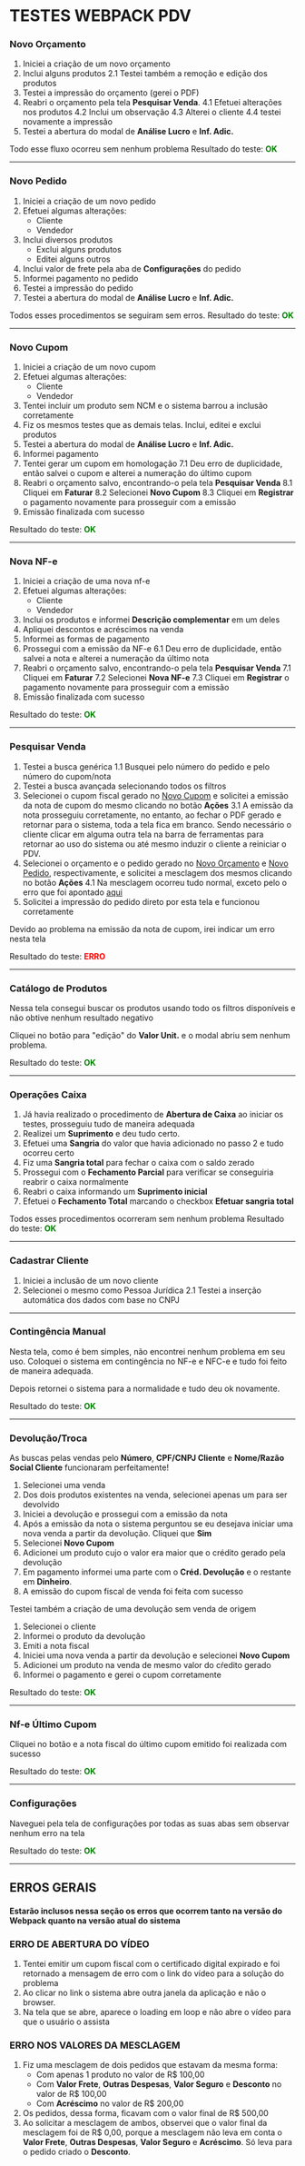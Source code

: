 # TESTES WEBPACK PDV

### Novo Orçamento

1. Iniciei a criação de um novo orçamento
2. Inclui alguns produtos
2.1 Testei também a remoção e edição dos produtos
3. Testei a impressão do orçamento (gerei o PDF)
4. Reabri o orçamento pela tela **Pesquisar Venda**.
4.1 Efetuei alterações nos produtos
4.2 Inclui um observação
4.3 Alterei o cliente
4.4 testei novamente a impressão
5. Testei a abertura do modal de **Análise Lucro** e **Inf. Adic.**

Todo esse fluxo ocorreu sem nenhum problema
Resultado do teste: <span style="color:green;"><b> OK </b></span>

---
### Novo Pedido

1. Iniciei a criação de um novo pedido
2. Efetuei algumas alterações:
    - Cliente
    - Vendedor
3. Inclui diversos produtos
    - Exclui alguns produtos
    - Editei alguns outros
4. Inclui valor de frete pela aba de **Configurações** do pedido
5. Informei pagamento no pedido
6. Testei a impressão do pedido
7. Testei a abertura do modal de **Análise Lucro** e **Inf. Adic.**

Todos esses procedimentos se seguiram sem erros.
Resultado do teste: <span style="color:green;"><b> OK </b></span>

---
### Novo Cupom

1. Iniciei a criação de um novo cupom
2. Efetuei algumas alterações:
    - Cliente
    - Vendedor
3. Tentei incluir um produto sem NCM e o sistema barrou a inclusão corretamente
4. Fiz os mesmos testes que as demais telas. Inclui, editei e exclui produtos
5. Testei a abertura do modal de **Análise Lucro** e **Inf. Adic.**
6. Informei pagamento
7. Tentei gerar um cupom em homologação
7.1 Deu erro de duplicidade, então salvei o cupom e alterei a numeração do último cupom
8. Reabri o orçamento salvo, encontrando-o pela tela **Pesquisar Venda**
8.1 Cliquei em **Faturar**
8.2 Selecionei **Novo Cupom**
8.3 Cliquei em **Registrar** o pagamento novamente para prosseguir com a emissão
9. Emissão finalizada com sucesso

Resultado do teste: <span style="color:green;"><b> OK </b></span>

---
### Nova NF-e

1. Iniciei a criação de uma nova nf-e
2. Efetuei algumas alterações:
    - Cliente
    - Vendedor
3. Inclui os produtos e informei **Descrição complementar** em um deles
4. Apliquei descontos e acréscimos na venda
5. Informei as formas de pagamento
6. Prossegui com a emissão da NF-e
6.1 Deu erro de duplicidade, então salvei a nota e alterei a numeração da último nota
7. Reabri o orçamento salvo, encontrando-o pela tela **Pesquisar Venda**
7.1 Cliquei em **Faturar**
7.2 Selecionei **Nova NF-e**
7.3 Cliquei em **Registrar** o pagamento novamente para prosseguir com a emissão
8. Emissão finalizada com sucesso

Resultado do teste: <span style="color:green;"><b> OK </b></span>

---
### Pesquisar Venda

1. Testei a busca genérica
1.1 Busquei pelo número do pedido e pelo número do cupom/nota
2. Testei a busca avançada selecionando todos os filtros
3. Selecionei o cupom fiscal gerado no [Novo Cupom](#novo-cupom) e solicitei a emissão da nota de cupom do mesmo clicando no botão **Ações**
3.1 A emissão da nota prosseguiu corretamente, no entanto, ao fechar o PDF gerado e retornar para o sistema, toda a tela fica em branco. Sendo necessário o cliente clicar em alguma outra tela na barra de ferramentas para retornar ao uso do sistema ou até mesmo induzir o cliente a reiniciar o PDV.
4. Selecionei o orçamento e o pedido gerado no [Novo Orçamento](#novo-orçamento) e [Novo Pedido](#novo-pedido), respectivamente, e solicitei a mesclagem dos mesmos clicando no botão **Ações**
4.1 Na mesclagem ocorreu tudo normal, exceto pelo o erro que foi apontado [aqui](#erro-nos-valores-da-mesclagem)
5. Solicitei a impressão do pedido direto por esta tela e funcionou corretamente <br>

Devido ao problema na emissão da nota de cupom, irei indicar um erro nesta tela

Resultado do teste: <span style="color:red;"><b> ERRO </b></span>

---
### Catálogo de Produtos

Nessa tela consegui buscar os produtos usando todo os filtros disponíveis e não obtive nenhum resultado negativo

Cliquei no botão para "edição" do **Valor Unit.** e o modal abriu sem nenhum problema.

Resultado do teste: <span style="color:green;"><b> OK </b></span>

---
### Operações Caixa

1. Já havia realizado o procedimento de **Abertura de Caixa** ao iniciar os testes, prosseguiu tudo de maneira adequada
2. Realizei um **Suprimento** e deu tudo certo.
3. Efetuei uma **Sangria** do valor que havia adicionado no passo 2 e tudo ocorreu certo
4. Fiz uma **Sangria total** para fechar o caixa com o saldo zerado
5. Prossegui com o **Fechamento Parcial** para verificar se conseguiria reabrir o caixa normalmente
6. Reabri o caixa informando um **Suprimento inicial**
7. Efetuei o **Fechamento Total** marcando o checkbox **Efetuar sangria total**

Todos esses procedimentos ocorreram sem nenhum problema
Resultado do teste: <span style="color:green;"><b> OK </b></span>

---
### Cadastrar Cliente

1. Iniciei a inclusão de um novo cliente
2. Selecionei o mesmo como Pessoa Jurídica
2.1 Testei a inserção automática dos dados com base no CNPJ


---
### Contingência Manual

Nesta tela, como é bem simples, não encontrei nenhum problema em seu uso. Coloquei o sistema em contingência no NF-e e NFC-e e tudo foi feito de maneira adequada.

Depois retornei o sistema para a normalidade e tudo deu ok novamente.

Resultado do teste: <span style="color:green;"><b> OK </b></span>

---
### Devolução/Troca

As buscas pelas vendas pelo **Número**, **CPF/CNPJ Cliente** e **Nome/Razão Social Cliente** funcionaram perfeitamente!

1. Selecionei uma venda
2. Dos dois produtos existentes na venda, selecionei apenas um para ser devolvido
3. Iniciei a devolução e prossegui com a emissão da nota
4. Após a emissão da nota o sistema perguntou se eu desejava iniciar uma nova venda a partir da devolução. Cliquei que **Sim**
5. Selecionei **Novo Cupom**
6. Adicionei um produto cujo o valor era maior que o crédito gerado pela devolução
7. Em pagamento informei uma parte com o **Créd. Devolução** e o restante em **Dinheiro**.
8. A emissão do cupom fiscal de venda foi feita com sucesso

Testei também a criação de uma devolução sem venda de origem

1. Selecionei o cliente
2. Informei o produto da devolução
3. Emiti a nota fiscal
4. Iniciei uma nova venda a partir da devolução e selecionei **Novo Cupom**
5. Adicionei um produto na venda de mesmo valor do cŕedito gerado
6. Informei o pagamento e gerei o cupom corretamente

Resultado do teste: <span style="color:green;"><b> OK </b></span>

---
### Nf-e Último Cupom

Cliquei no botão e a nota fiscal do último cupom emitido foi realizada com sucesso

Resultado do teste: <span style="color:green;"><b> OK </b></span>

---
### Configurações

Naveguei pela tela de configurações por todas as suas abas sem observar nenhum erro na tela

Resultado do teste: <span style="color:green;"><b> OK </b></span>

---
## ERROS GERAIS

#### Estarão inclusos nessa seção os erros que ocorrem tanto na versão do Webpack quanto na versão atual do sistema

### ERRO DE ABERTURA DO VÍDEO

1. Tentei emitir um cupom fiscal com o certificado digital expirado e foi retornado a mensagem de erro com o link do vídeo para a solução do problema
2. Ao clicar no link o sistema abre outra janela da aplicação e não o browser.
3. Na tela que se abre, aparece o loading em loop e não abre o vídeo para que o usuário o assista

### ERRO NOS VALORES DA MESCLAGEM

1. Fiz uma mesclagem de dois pedidos que estavam da mesma forma:
    - Com apenas 1 produto no valor de R$ 100,00
    - Com **Valor Frete**, **Outras Despesas**, **Valor Seguro** e **Desconto** no valor de R$ 100,00
    - Com **Acréscimo** no valor de R$ 200,00
2. Os pedidos, dessa forma, ficavam com o valor final de R$ 500,00
3. Ao solicitar a mesclagem de ambos, observei que o valor final da mesclagem foi de R$ 0,00, porque a mesclagem não leva em conta o **Valor Frete**, **Outras Despesas**, **Valor Seguro** e **Acréscimo**. Só leva para o pedido criado o **Desconto**.